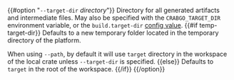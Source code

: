 {{#option "`--target-dir` _directory_"}}
Directory for all generated artifacts and intermediate files. May also be
specified with the `CRABGO_TARGET_DIR` environment variable, or the
`build.target-dir` [config value](../reference/config.html).
{{#if temp-target-dir}} Defaults to a new temporary folder located in the
temporary directory of the platform. 

When using `--path`, by default it will use `target` directory in the workspace
of the local crate unless `--target-dir`
is specified.
{{else}} Defaults to `target` in the root of the workspace.
{{/if}}
{{/option}}
